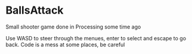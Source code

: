 # BallsAttack
Small shooter game done in Processing some time ago

Use WASD to steer through the menues, enter to select and escape to go back. 
Code is a mess at some places, be careful
